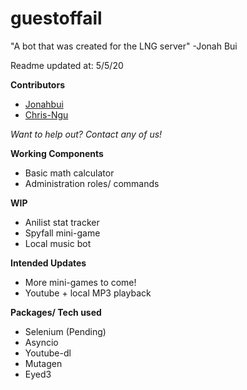 # guestoffail

"A bot that was created for the LNG server" -Jonah Bui

Readme updated at: 5/5/20

__Contributors__
* [Jonahbui](https://github.com/Jonahbui)
* [Chris-Ngu](https://github.com/Chris-Ngu)


_Want to help out? Contact any of us!_

__Working Components__
* Basic math calculator
* Administration roles/ commands

__WIP__
* Anilist stat tracker
* Spyfall mini-game
* Local music bot

__Intended Updates__
* More mini-games to come!
* Youtube + local MP3 playback

__Packages/ Tech used__
* Selenium (Pending)
* Asyncio
* Youtube-dl
* Mutagen
* Eyed3


